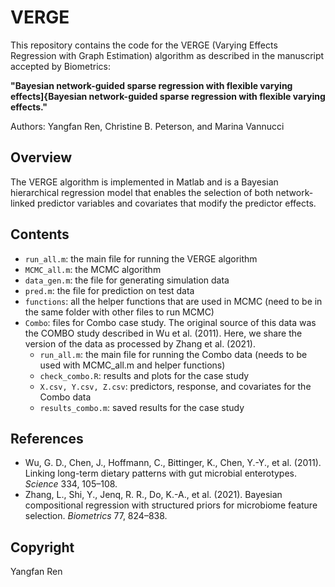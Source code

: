 # VERGE

This repository contains the code for the VERGE (Varying Effects Regression with Graph Estimation) algorithm as described in the manuscript accepted by Biometrics:

**"Bayesian network-guided sparse regression with flexible varying effects]{Bayesian network-guided sparse regression with flexible varying effects."**


Authors: Yangfan Ren, Christine B. Peterson, and Marina Vannucci

## Overview

The VERGE algorithm is implemented in Matlab and is a Bayesian hierarchical regression model that enables the selection of both network-linked predictor variables and covariates that modify the predictor effects.

## Contents

- `run_all.m`: the main file for running the VERGE algorithm
- `MCMC_all.m`: the MCMC algorithm
- `data_gen.m`: the file for generating simulation data
- `pred.m`: the file for prediction on test data
- `functions`: all the helper functions that are used in MCMC (need to be in the same folder with other files to run MCMC)
- `Combo`: files for Combo case study. The original source of this data was the COMBO study described in Wu et al. (2011). Here, we share the version of the data as processed by Zhang et al. (2021).
    - `run_all.m`: the main file for running the Combo data (needs to be used with MCMC_all.m and helper functions)
    - `check_combo.R`: results and plots for the case study
    - `X.csv, Y.csv, Z.csv`: predictors, response, and covariates for the Combo data
    - `results_combo.m`: saved results for the case study

## References

- Wu, G. D., Chen, J., Hoffmann, C., Bittinger, K., Chen, Y.-Y., et al. (2011). Linking long-term dietary patterns with gut microbial enterotypes. *Science* 334, 105–108.  
- Zhang, L., Shi, Y., Jenq, R. R., Do, K.-A., et al. (2021). Bayesian compositional regression with structured priors for microbiome feature selection. *Biometrics* 77, 824–838.

## Copyright

Yangfan Ren
